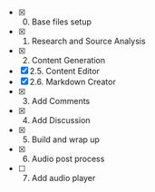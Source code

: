 - [x] 0. Base files setup
- [x] 1. Research and Source Analysis
- [x] 2. Content Generation
- [x] 2.5. Content Editor
- [x] 2.6. Markdown Creator
- [x] 3. Add Comments
- [x] 4. Add Discussion
- [x] 5. Build and wrap up
- [x] 6. Audio post process
- [ ] 7. Add audio player 